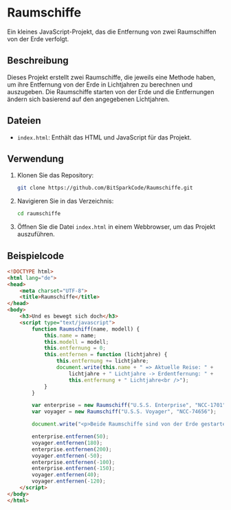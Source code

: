 # Raumschiffe

Ein kleines JavaScript-Projekt, das die Entfernung von zwei Raumschiffen von der Erde verfolgt.

## Beschreibung

Dieses Projekt erstellt zwei Raumschiffe, die jeweils eine Methode haben, um ihre Entfernung von der Erde in Lichtjahren zu berechnen und auszugeben. Die Raumschiffe starten von der Erde und die Entfernungen ändern sich basierend auf den angegebenen Lichtjahren.

## Dateien

- `index.html`: Enthält das HTML und JavaScript für das Projekt.

## Verwendung

1. Klonen Sie das Repository:
    ```bash
    git clone https://github.com/BitSparkCode/Raumschiffe.git
    ```
2. Navigieren Sie in das Verzeichnis:
    ```bash
    cd raumschiffe
    ```
3. Öffnen Sie die Datei `index.html` in einem Webbrowser, um das Projekt auszuführen.

## Beispielcode

```html
<!DOCTYPE html>
<html lang="de">
<head>
    <meta charset="UTF-8">
    <title>Raumschiffe</title>
</head>
<body>
    <h3>Und es bewegt sich doch</h3>
    <script type="text/javascript">
        function Raumschiff(name, modell) {
            this.name = name;
            this.modell = modell;
            this.entfernung = 0;
            this.entfernen = function (lichtjahre) {
                this.entfernung += lichtjahre;
                document.write(this.name + " => Aktuelle Reise: " +
                    lichtjahre + " Lichtjahre -> Erdentfernung: " +
                    this.entfernung + " Lichtjahre<br />");
            }
        }

        var enterprise = new Raumschiff("U.S.S. Enterprise", "NCC-1701");
        var voyager = new Raumschiff("U.S.S. Voyager", "NCC-74656");

        document.write("<p>Beide Raumschiffe sind von der Erde gestartet:<br /></p>");

        enterprise.entfernen(50);
        voyager.entfernen(180);
        enterprise.entfernen(200);
        voyager.entfernen(-50);
        enterprise.entfernen(-100);
        enterprise.entfernen(-150);
        voyager.entfernen(40);
        voyager.entfernen(-120);
    </script>
</body>
</html>
```
